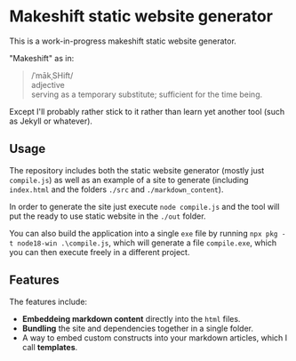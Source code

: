 # Makeshift static website generator

This is a work-in-progress makeshift static website generator.

"Makeshift" as in:  
> /ˈmākˌSHift/  
> adjective  
> serving as a temporary substitute; sufficient for the time being.  

Except I'll probably rather stick to it rather than learn yet another tool (such as Jekyll or whatever).

## Usage

The repository includes both the static website generator (mostly just `compile.js`) as well as an example of a site to generate (including `index.html` and the folders `./src` and `./markdown_content`).

In order to generate the site just execute `node compile.js` and the tool will put the ready to use static website in the `./out` folder.

You can also build the application into a single `exe` file by running `npx pkg -t node18-win .\compile.js`, which will generate a file `compile.exe`, which you can then execute freely in a different project.

## Features

The features include:
* **Embeddeing markdown content** directly into the `html` files.
* **Bundling** the site and dependencies together in a single folder.
* A way to embed custom constructs into your markdown articles, which I call **templates**.
